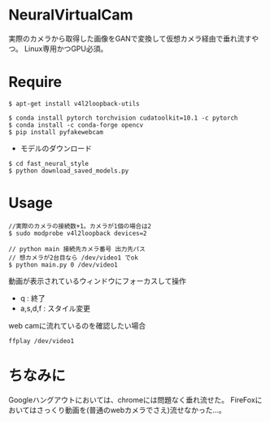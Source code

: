 # NeuralVirtualCam
実際のカメラから取得した画像をGANで変換して仮想カメラ経由で垂れ流すやつ。
Linux専用かつGPU必須。

# Require
```
$ apt-get install v4l2loopback-utils

$ conda install pytorch torchvision cudatoolkit=10.1 -c pytorch
$ conda install -c conda-forge opencv
$ pip install pyfakewebcam
```

- モデルのダウンロード
```
$ cd fast_neural_style
$ python download_saved_models.py
```
# Usage
```
//実際のカメラの接続数+1。カメラが1個の場合は2
$ sudo modprobe v4l2loopback devices=2

// python main 接続先カメラ番号 出力先パス
// 想カメラが2台目なら /dev/video1 でok
$ python main.py 0 /dev/video1
```

動画が表示されているウィンドウにフォーカスして操作
- q : 終了
- a,s,d,f : スタイル変更


web camに流れているのを確認したい場合
```
ffplay /dev/video1
```

# ちなみに
Googleハングアウトにおいては、chromeには問題なく垂れ流せた。
FireFoxにおいてはさっくり動画を(普通のwebカメラでさえ)流せなかった...。